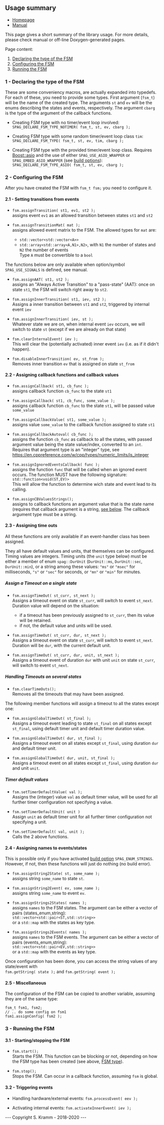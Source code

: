 ## Usage summary

- [Homepage](https://github.com/skramm/spaghetti)
- [Manual](spaghetti_manual.md)


This page gives a short summary of the library usage.
For more details, please check manual or off-line Doxygen-generated pages.


Page content:
1. [Declaring the type of the FSM](#fsm_type)
1. [Configuring the FSM](#config)
1. [Running the FSM](#running)

<a name="fsm_type"></a>
### 1 - Declaring the type of the FSM

These are some conveniency macros, are actually expanded into typedefs.
For each of these, you need to provide some types.
First argument (`fsm_t`) will be the name of the created type.
The arguments `st` and `ev` will be the enums describing the states and events, respectively.
The argument `cbarg` is the type of the argument of the callback functions.

* Creating FSM type with no timer/event loop involved:<br>
`SPAG_DECLARE_FSM_TYPE_NOTIMER( fsm_t, st, ev, cbarg );`

* Creating FSM type with some random timer/event loop class `tim`:<br>
`SPAG_DECLARE_FSM_TYPE( fsm_t, st, ev, tim, cbarg );`

* Creating FSM type with the provided timer/event loop class.
Requires [Boost::asio](https://www.boost.org/doc/libs/release/libs/asio/) and the use of either
`SPAG_USE_ASIO_WRAPPER` or `SPAG_EMBED_ASIO_WRAPPER` (see [build options](spaghetti_options.md)):<br>
`SPAG_DECLARE_FSM_TYPE_ASIO( fsm_t, st, ev, cbarg );`

<a name="config"></a>
### 2 - Configuring the FSM

After you have created the FSM with
`fsm_t fsm;`
you need to configure it.

#### 2.1 - Setting transitions from events

* `fsm.assignTransition( st1, ev1, st2 );`<br>
assigns event `ev1` as an allowed transition between states `st1` and `st2`

* `fsm.assignTransitionMat( mat );`<br>
assigns allowed event matrix to the FSM.
The allowed types for `mat` are:
  * `std::vector<std::vector<A>>`
  * `std::array<std::array<A,N1>,N2>`, with `N1` the number of states and `N2` the number of events<br>
Type `A` must be convertible to a `bool`


The functions below are only available when option/symbol `SPAG_USE_SIGNALS` is defined, see manual.

* `fsm.assignAAT( st1, st2 );`<br>
assigns an "Always Active Transition" to a "pass-state" (AAT):
once on state `st1`, the FSM will switch right away to `st2`.

* `fsm.assignInnerTransition( st1, iev, st2 );`<br>
Assigns a inner transition between `st1` and `st2`, triggered by internal event `iev`

* `fsm.assignInnerTransition( iev, st );`<br>
Whatever state we are on, when internal event `iev` occurs, we will switch to state `st` (except if we are already on that state)

* `fsm.clearInternalEvent( iev );`<br>
This will clear the (potentially activated) inner event `iev` (i.e. as if it didn't happen).

* `fsm.disableInnerTransition( ev, st_from );`<br>
Removes inner transition `ev` that is assigned on state `st_from`


#### 2.2 - Assigning callback functions and callback values

* `fsm.assignCallback( st1, cb_func );`<br>
assigns callback function `cb_func` to the state `st1`

* `fsm.assignCallback( st1, cb_func, some_value );`<br>
assigns callback function `cb_func` to the state `st1`, will be passed value `some_value`

* `fsm.assignCallbackValue( st1, some_value );`<br>
assigns value `some_value` to the callback function assigned to state `st1`

* `fsm.assignCallbackAutoval( cb_func );`<br>
assigns the function `cb_func` as callback to all the states, with passed argument value being the state value/index, converted to an `int`.
Requires that argument type is an "integer" type, see https://en.cppreference.com/w/cpp/types/numeric_limits/is_integer

* `fsm.assignIgnoredEventsCallback( func );`<br>
assigns the function `func` that will be called when an ignored event occurs.
The function MUST have the following signature:
`std::function<void(ST,EV)>`<br>
This will allow the function to determine wich state and event lead to its calling.

* `fsm.assignCBValuesStrings();`<br>
assigns to callback functions an argument value that is the state name (requires that callback argument is a string, [see below](#names). The callback argument type must be a string.

#### 2.3 - Assigning time outs

All these functions are only available if an event-handler class has been assigned.

They all have default values and units, that themselves can be configured.
Timing values are integers.
Timing units (the `unit` type below) must be either a member of enum `spag::DurUnit` (`DurUnit::ms`, `DurUnit::sec`, `DurUnit::min`),
or a string among these values:
`"ms"` or `"msec"` for milliseconds, `"s"` or `"sec"` for seconds, or `"mn"` or `"min"` for minutes.

##### Assign a Timeout on a single state

* `fsm.assignTimeOut( st_curr, st_next );`<br>
Assigns a timeout event on state `st_curr`, will switch to event `st_next`.
Duration value will depend on the situation:
  * if a timeout has been previously assigned to `st_curr`, then its value will be retained.
  * if not, the default value and units will be used.

* `fsm.assignTimeOut( st_curr, dur, st_next );`<br>
Assigns a timeout event on state `st_curr`, will switch to event `st_next`.
Duration will be `dur`, with the current default unit.

* `fsm.assignTimeOut( st_curr, dur, unit, st_next );`<br>
Assigns a timeout event of duration `dur` with unit `unit` on state `st_curr`, will switch to event `st_next`.


##### Handling Timeouts on several states

* `fsm.clearTimeOuts();`<br>
Removes all the timeouts that may have been assigned.

The following member functions will assign a timeout to all the states except one:

* `fsm.assignGlobalTimeOut( st_final );`<br>
Assigns a timeout event leading to state `st_final` on all states except `st_final`, using default timer unit and default timer duration value.

* `fsm.assignGlobalTimeOut( dur, st_final );`<br>
Assigns a timeout event on all states except `st_final`, using duration `dur` and default timer unit.


* `fsm.assignGlobalTimeOut( dur, unit, st_final );`<br>
Assigns a timeout event on all states except `st_final`, using duration `dur` and unit `unit`.


##### Timer default values

* `fsm.setTimerDefaultValue( val );`<br>
Assigns the (integer) value `val` as default timer value, will be used for all further timer configuration not specifying a value.

* `fsm.setTimerDefaultUnit( unit )`<br>
Assign `unit` as default timer unit for all further timer configuration not specifying a unit.

* `fsm.setTimerDefault( val, unit );`<br>
Calls the 2 above functions.

<a name="names"></a>
#### 2.4 - Assigning names to events/states

This is possible only if you have activated
[build option](spaghetti_options.md#spag_enum_strings)
`SPAG_ENUM_STRINGS`.
However, if not, then these functions will just do nothing (no build error).

* `fsm.assignString2State( st, some_name );`<br>
assigns string `some_name` to state `st`.<br>

* `fsm.assignString2Event( ev, some_name );`<br>
assigns string `some_name` to event `ev`.

* `fsm.assignStrings2States( names );`<br>
assigns `names` to the FSM states.
The argument can be either a vector of pairs (states_enum,string):<br>
`std::vector<std::pair<ST,std::string>>` <br>
or a `std::map` with the states as key type.

* `fsm.assignStrings2Events( names );`<br>
assigns `names` to the FSM events.
The argument can be either a vector of pairs (events_enum,string):<br>
`std::vector<std::pair<EV,std::string>>` <br>
or a `std::map` with the events as key type.

Once configuration has been done, you can access the string values of any state/event with<br>
`fsm.getString( state );`
and
`fsm.getString( event );`


#### 2.5 - Miscellaneous

The configuration of the FSM can be copied to another variable, assuming they are of the same type:
```
fsm_t fsm1, fsm2;
// .. do some config on fsm1
fsm1.assignConfig( fsm2 );
```

<a name="running"></a>
### 3 - Running the FSM

#### 3.1 - Starting/stopping the FSM

* `fsm.start();`<br>
Starts the FSM. This function can be blocking or not, depending on how the FSM type has been created (see above, [FSM type](#fsm_type)).

* `fsm.stop();`<br>
Stops the FSM.
Can occur in a callback function, assuming `fsm` is global.

####  3.2 - Triggering events

* Handling hardware/external events:
`fsm.processEvent( eev );`

* Activating internal events:
`fsm.activateInnerEvent( iev );`



--- Copyright S. Kramm - 2018-2020 ---
